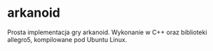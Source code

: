 # arkanoid
Prosta implementacja gry arkanoid. Wykonanie w C++ oraz biblioteki allegro5, kompilowane pod Ubuntu Linux. 
